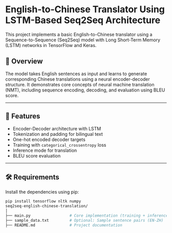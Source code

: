 # English-to-Chinese Translator Using LSTM-Based Seq2Seq Architecture

This project implements a basic English-to-Chinese translator using a Sequence-to-Sequence (Seq2Seq) model with Long Short-Term Memory (LSTM) networks in TensorFlow and Keras.

## 📌 Overview

The model takes English sentences as input and learns to generate corresponding Chinese translations using a neural encoder-decoder structure. It demonstrates core concepts of neural machine translation (NMT), including sequence encoding, decoding, and evaluation using BLEU score.

---

## 🧠 Features

- Encoder-Decoder architecture with LSTM
- Tokenization and padding for bilingual text
- One-hot encoded decoder targets
- Training with `categorical_crossentropy` loss
- Inference mode for translation
- BLEU score evaluation

---

## 🛠️ Requirements

Install the dependencies using pip:

```bash
pip install tensorflow nltk numpy
seq2seq-english-chinese-translation/
│
├── main.py                 # Core implementation (training + inference)
├── sample_data.txt         # Optional: Sample sentence pairs (EN-ZH)
├── README.md               # Project documentation
```
